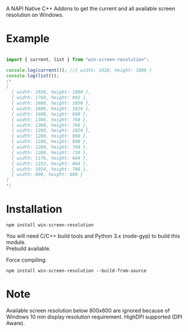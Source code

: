 A NAPI Native C++ Addons to get the current and all available screen resolution on Windows.

Example
=======

```js

import { current, list } from "win-screen-resolution";

console.log(current()); //{ width: 1920, height: 1080 }
console.log(list());
/*
[
  { width: 1920, height: 1080 },
  { width: 1768, height: 992 },
  { width: 1680, height: 1050 },
  { width: 1600, height: 1024 },
  { width: 1600, height: 900 },
  { width: 1366, height: 768 },
  { width: 1360, height: 768 },
  { width: 1280, height: 1024 },
  { width: 1280, height: 960 },
  { width: 1280, height: 800 },
  { width: 1280, height: 768 },
  { width: 1280, height: 720 },
  { width: 1176, height: 664 },
  { width: 1152, height: 864 },
  { width: 1024, height: 768 },
  { width: 800, height: 600 }
]
*/
```

Installation
============

`npm install win-screen-resolution`

You will need C/C++ build tools and Python 3.x (node-gyp) to build this module.<br />
Prebuild available.

Force compiling:

`npm install win-screen-resolution --build-from-source`

Note
====
Available screen resolution below 800x600 are ignored because of Windows 10 min display resolution requirement.
HighDPI supported (DPI Aware).